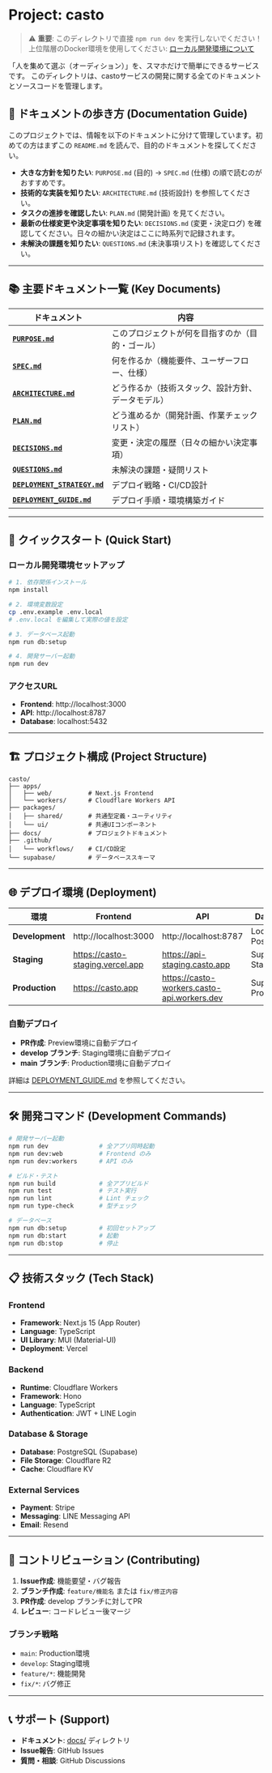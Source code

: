 # Project: casto

> ⚠️ **重要**: このディレクトリで直接 `npm run dev` を実行しないでください！  
> 上位階層のDocker環境を使用してください: [ローカル開発環境について](./docs/ローカル開発環境について.md)

「人を集めて選ぶ（オーディション）」を、スマホだけで簡単にできるサービスです。
このディレクトリは、castoサービスの開発に関する全てのドキュメントとソースコードを管理します。

## 📖 ドキュメントの歩き方 (Documentation Guide)

このプロジェクトでは、情報を以下のドキュメントに分けて管理しています。初めての方はまずこの `README.md` を読んで、目的のドキュメントを探してください。

- **大きな方針を知りたい**: `PURPOSE.md` (目的) → `SPEC.md` (仕様) の順で読むのがおすすめです。
- **技術的な実装を知りたい**: `ARCHITECTURE.md` (技術設計) を参照してください。
- **タスクの進捗を確認したい**: `PLAN.md` (開発計画) を見てください。
- **最新の仕様変更や決定事項を知りたい**: `DECISIONS.md` (変更・決定ログ) を確認してください。日々の細かい決定はここに時系列で記録されます。
- **未解決の課題を知りたい**: `QUESTIONS.md` (未決事項リスト) を確認してください。

---

## 📚 主要ドキュメント一覧 (Key Documents)

| ドキュメント                               | 内容                                               |
| ------------------------------------------ | -------------------------------------------------- |
| [**`PURPOSE.md`**](./docs/PURPOSE.md)      | このプロジェクトが何を目指すのか（目的・ゴール）   |
| [**`SPEC.md`**](./docs/SPEC.md)            | 何を作るか（機能要件、ユーザーフロー、仕様）       |
| [**`ARCHITECTURE.md`**](./docs/ARCHITECTURE.md) | どう作るか（技術スタック、設計方針、データモデル） |
| [**`PLAN.md`**](./docs/PLAN.md)            | どう進めるか（開発計画、作業チェックリスト）       |
| [**`DECISIONS.md`**](./docs/DECISIONS.md)    | 変更・決定の履歴（日々の細かい決定事項）           |
| [**`QUESTIONS.md`**](./docs/QUESTIONS.md)    | 未解決の課題・疑問リスト                           |
| [**`DEPLOYMENT_STRATEGY.md`**](./docs/DEPLOYMENT_STRATEGY.md) | デプロイ戦略・CI/CD設計                            |
| [**`DEPLOYMENT_GUIDE.md`**](./docs/DEPLOYMENT_GUIDE.md) | デプロイ手順・環境構築ガイド                       |

---

## 🚀 クイックスタート (Quick Start)

### ローカル開発環境セットアップ
```bash
# 1. 依存関係インストール
npm install

# 2. 環境変数設定
cp .env.example .env.local
# .env.local を編集して実際の値を設定

# 3. データベース起動
npm run db:setup

# 4. 開発サーバー起動
npm run dev
```

### アクセスURL
- **Frontend**: http://localhost:3000
- **API**: http://localhost:8787
- **Database**: localhost:5432

---

## 🏗️ プロジェクト構成 (Project Structure)

```
casto/
├── apps/
│   ├── web/          # Next.js Frontend
│   └── workers/      # Cloudflare Workers API
├── packages/
│   ├── shared/       # 共通型定義・ユーティリティ
│   └── ui/           # 共通UIコンポーネント
├── docs/             # プロジェクトドキュメント
├── .github/
│   └── workflows/    # CI/CD設定
└── supabase/         # データベーススキーマ
```

---

## 🌐 デプロイ環境 (Deployment)

| 環境 | Frontend | API | Database |
|------|----------|-----|----------|
| **Development** | http://localhost:3000 | http://localhost:8787 | Local PostgreSQL |
| **Staging** | https://casto-staging.vercel.app | https://api-staging.casto.app | Supabase Staging |
| **Production** | https://casto.app | https://casto-workers.casto-api.workers.dev | Supabase Production |

### 自動デプロイ
- **PR作成**: Preview環境に自動デプロイ
- **develop ブランチ**: Staging環境に自動デプロイ  
- **main ブランチ**: Production環境に自動デプロイ

詳細は [DEPLOYMENT_GUIDE.md](./docs/DEPLOYMENT_GUIDE.md) を参照してください。

---

## 🛠️ 開発コマンド (Development Commands)

```bash
# 開発サーバー起動
npm run dev              # 全アプリ同時起動
npm run dev:web          # Frontend のみ
npm run dev:workers      # API のみ

# ビルド・テスト
npm run build            # 全アプリビルド
npm run test             # テスト実行
npm run lint             # Lint チェック
npm run type-check       # 型チェック

# データベース
npm run db:setup         # 初回セットアップ
npm run db:start         # 起動
npm run db:stop          # 停止
```

---

## 📋 技術スタック (Tech Stack)

### Frontend
- **Framework**: Next.js 15 (App Router)
- **Language**: TypeScript
- **UI Library**: MUI (Material-UI)
- **Deployment**: Vercel

### Backend
- **Runtime**: Cloudflare Workers
- **Framework**: Hono
- **Language**: TypeScript
- **Authentication**: JWT + LINE Login

### Database & Storage
- **Database**: PostgreSQL (Supabase)
- **File Storage**: Cloudflare R2
- **Cache**: Cloudflare KV

### External Services
- **Payment**: Stripe
- **Messaging**: LINE Messaging API
- **Email**: Resend

---

## 🤝 コントリビューション (Contributing)

1. **Issue作成**: 機能要望・バグ報告
2. **ブランチ作成**: `feature/機能名` または `fix/修正内容`
3. **PR作成**: develop ブランチに対してPR
4. **レビュー**: コードレビュー後マージ

### ブランチ戦略
- `main`: Production環境
- `develop`: Staging環境  
- `feature/*`: 機能開発
- `fix/*`: バグ修正

---

## 📞 サポート (Support)

- **ドキュメント**: [docs/](./docs/) ディレクトリ
- **Issue報告**: GitHub Issues
- **質問・相談**: GitHub Discussions